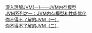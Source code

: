 [深入理解JVM(一)——JVM内存模型](http://blog.csdn.net/u010425776/article/details/51170118)   
[JVM系列之一：JVM内存模型和性能优化](http://blog.chinaunix.net/uid-7374279-id-4473378.html)   
[你不得不了解的JVM（一）](http://www.jianshu.com/p/24c074138efa)  
[你不得不了解的JVM（二）](http://www.jianshu.com/p/7c708a66ff42)  